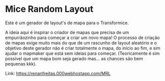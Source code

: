 # Mice Random Layout
Este é um gerador de layout's de mapa para o Transformice.

A ideia aqui é inspirar o criador de mapas que precisa de um empurrãozinho para começar a criar um novo mapa!
O processo de criação de mapas exige muito mais do que de um rascunho de layout aleatório e o objetivo deste gerador não é criar totalmente o mapa, do início ao fim, e sim ajudar o mapmaker que está sem ideias para começar. (Teoricamente é sim possível que um mapa bom seja gerado mas... as chances são bem pequenas kkk).

Link: https://renanfreitas.000webhostapp.com/MRL
